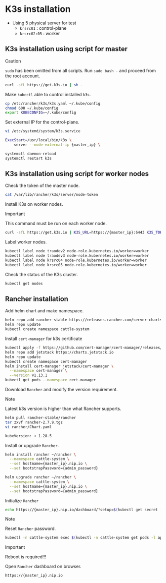 # K3s installation

- Using 5 physical server for test
  - `krsrc01` :  control-plane
  - `krsrc02:05` :  worker

## K3s installation using script for master

> [!CAUTION]
> `sudo` has been omitted from all scripts. Run `sudo bash -` and proceed from the root account.

```bash
curl -sfL https://get.k3s.io | sh -
```

Make `kubectl` able to control installed `k3s`.

```bash
cp /etc/rancher/k3s/k3s.yaml ~/.kube/config
chmod 600 ~/.kube/config
export KUBECONFIG=~/.kube/config
```

Set external IP for the control-plane.

```bash
vi /etc/systemd/system/k3s.service

ExecStart=/usr/local/bin/k3s \
    server --node-external-ip {master_ip} \

systemctl daemon-reload
systemctl restart k3s
```

## K3s installation using script for worker nodes

Check the token of the master node.

```bash
cat /var/lib/rancher/k3s/server/node-token
```

Install K3s on worker nodes.

> [!IMPORTANT]
> This command must be run on each worker node.

```bash
curl -sfL https://get.k3s.io | K3S_URL=https://{master_ip}:6443 K3S_TOKEN={master_token} sh -
```

Label worker nodes.

```bash
kubectl label node traodev2 node-role.kubernetes.io/worker=worker
kubectl label node traodev3 node-role.kubernetes.io/worker=worker
kubectl label node krsrc04 node-role.kubernetes.io/worker=worker
kubectl label node krsrc05 node-role.kubernetes.io/worker=worker
```

Check the status of the K3s cluster.

```bash
kubectl get nodes
```

## Rancher installation

Add helm chart and make namespace.

```bash
helm repo add rancher-stable https://releases.rancher.com/server-charts/stable
helm repo update
kubectl create namespace cattle-system
```

Install `cert-manager` for k3s certificate

```bash
kubectl apply -f https://github.com/cert-manager/cert-manager/releases/download/v1.13.1/cert-manager.crds.yaml
helm repo add jetstack https://charts.jetstack.io
helm repo update
kubectl create namespace cert-manager
helm install cert-manager jetstack/cert-manager \
  --namespace cert-manager \
  --version v1.13.1
kubectl get pods --namespace cert-manager
```

Download `Rancher` and modify the version requirement.

> [!NOTE]
> Latest k3s version is higher than what Rancher supports.

```bash
helm pull rancher-stable/rancher
tar zxvf rancher-2.7.9.tgz
vi rancher/Chart.yaml

kubeVersion: < 1.28.5
```

Install or upgrade `Rancher`.

```bash
helm install rancher ~/rancher \
  --namespace cattle-system \
  --set hostname={master_ip}.nip.io \
  --set bootstrapPassword={admin_password}

helm upgrade rancher ~/rancher \
  --namespace cattle-system \
  --set hostname={master_ip}.nip.io \
  --set bootstrapPassword={admin_password}
```

Initialize `Rancher`

```bash
echo https://{master_ip}.nip.io/dashboard/?setup=$(kubectl get secret --namespace cattle-system bootstrap-secret -o go-template='{{.data.bootstrapPassword|base64decode}}')
```

> [!NOTE]
> Reset `Rancher` password.
> ```bash
> kubectl -n cattle-system exec $(kubectl -n cattle-system get pods -l app=rancher --no-headers | head -1 | awk '{ print $1 }') -c rancher -- reset-password
> ```

> [!IMPORTANT]
> Reboot is required!!!

Open `Rancher` dashboard on browser.

```bash
https://{master_ip}.nip.io
```

